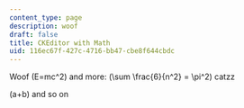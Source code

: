 ```yaml
---
content_type: page
description: woof
draft: false
title: CKEditor with Math
uid: 116ec67f-427c-4716-bb47-cbe8f644cbdc
---
```

Woof \(E=mc^2\) and more: \(\sum \frac{6}{n^2} = \pi^2\) catzz

\(a+b\) and so on
